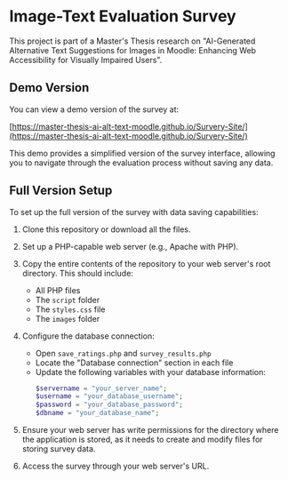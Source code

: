 # Image-Text Evaluation Survey

This project is part of a Master's Thesis research on "AI-Generated Alternative Text Suggestions for Images in Moodle: Enhancing Web Accessibility for Visually Impaired Users".

## Demo Version

You can view a demo version of the survey at:

[https://master-thesis-ai-alt-text-moodle.github.io/Survery-Site/](https://master-thesis-ai-alt-text-moodle.github.io/Survery-Site/)

This demo provides a simplified version of the survey interface, allowing you to navigate through the evaluation process without saving any data.

## Full Version Setup

To set up the full version of the survey with data saving capabilities:

1. Clone this repository or download all the files.

2. Set up a PHP-capable web server (e.g., Apache with PHP).

3. Copy the entire contents of the repository to your web server's root directory. This should include:
   - All PHP files
   - The `script` folder
   - The `styles.css` file
   - The `images` folder

4. Configure the database connection:
   - Open `save_ratings.php` and `survey_results.php`
   - Locate the "Database connection" section in each file
   - Update the following variables with your database information:
     ```php
     $servername = "your_server_name";
     $username = "your_database_username";
     $password = "your_database_password";
     $dbname = "your_database_name";
     ```

5. Ensure your web server has write permissions for the directory where the application is stored, as it needs to create and modify files for storing survey data.

6. Access the survey through your web server's URL.

